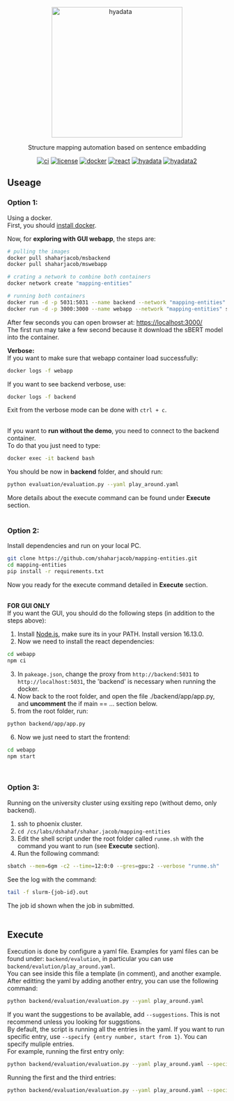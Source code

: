 <p align="center">
  <img src="https://github.com/shaharjacob/commonsense-analogy/blob/main/images/hyadata.png?raw=true" width="300px" alt="hyadata"/>
  
  <div align="center">Structure mapping automation based on sentence embadding</div>
</p>

<p align="center">
  <a href="https://github.com/shaharjacob/mapping-entities/actions"><img src="https://img.shields.io/badge/CI-passing-brightgreen?logo=github" alt="ci"/></a>
  <a href="https://new.huji.ac.il/"><img src="https://img.shields.io/badge/license-HUJI-blue" alt="license"/></a>
  <a href="https://hub.docker.com/"><img src="https://img.shields.io/badge/-docker-gray?logo=docker" alt="docker"/></a>
  <a href="https://reactjs.org/"><img src="https://img.shields.io/badge/-react-grey?logo=react" alt="react"/></a>
  <a href="http://www.hyadatalab.com/"><img src="https://img.shields.io/badge/-hyadata-orange" alt="hyadata"/></a>
  <a href="http://www.hyadatalab.com/"><img src="https://img.shields.io/badge/-react-grey?logo=https://github.com/shaharjacob/commonsense-analogy/blob/main/images/hyadata_icon.png?raw=true" alt="hyadata2"/></a>
</p>

## Useage  
### **Option 1:**
Using a docker.  
First, you should <a href="https://www.docker.com/">install docker</a>.  

Now, for **exploring with GUI webapp**, the steps are:  
```bash
# pulling the images  
docker pull shaharjacob/msbackend  
docker pull shaharjacob/mswebapp  

# crating a network to combine both containers  
docker network create "mapping-entities"  

# running both containers
docker run -d -p 5031:5031 --name backend --network "mapping-entities" -e "FLASK_ENV=development" -e "FLASK_APP=app.app" -e "SENTENCE_TRANSFORMERS_HOME=cache" shaharjacob/msbackend flask run --host "0.0.0.0" --port 5031  
docker run -d -p 3000:3000 --name webapp --network "mapping-entities" shaharjacob/mswebapp npm start
```

After few seconds you can open browser at: <a href="https://localhost:3000/">https://localhost:3000/</a>  
The first run may take a few second because it download the sBERT model into the container.  

**Verbose:**  
If you want to make sure that webapp container load successfully:
```bash
docker logs -f webapp
```  
If you want to see backend verbose, use:  
```bash
docker logs -f backend
```  
Exit from the verbose mode can be done with `ctrl + c`.  
&nbsp;  


If you want to **run without the demo**, you need to connect to the backend container.      
To do that you just need to type:  
```bash
docker exec -it backend bash
```  
You should be now in **backend** folder, and should run:  
```bash
python evaluation/evaluation.py --yaml play_around.yaml
```
More details about the execute command can be found under **Execute** section.  
&nbsp;  


### **Option 2:**
Install dependencies and run on your local PC.  
```bash
git clone https://github.com/shaharjacob/mapping-entities.git
cd mapping-entities
pip install -r requirements.txt
```  
Now you ready for the execute command detailed in **Execute** section.  
&nbsp;  

**FOR GUI ONLY**  
If you want the GUI, you should do the following steps (in addition to the steps above):  
1) Install <a href="https://nodejs.org/en/">Node.js</a>, make sure its in your PATH. Install version 16.13.0.  
2) Now we need to install the react dependencies:  
```bash
cd webapp
npm ci
```  
3) In `pakeage.json`, change the proxy from `http://backend:5031` to `http://localhost:5031`, the 'backend' is necessary when running the docker.
4) Now back to the root folder, and open the file ./backend/app/app.py, and **uncomment** the if main == ... section below.
5) from the root folder, run:
```bash
python backend/app/app.py
``` 
6) Now we just need to start the frontend:
```bash
cd webapp
npm start
```  
&nbsp;  


### **Option 3:**
Running on the university cluster using exsiting repo (without demo, only backend).
1) ssh to phoenix cluster.
2) ```cd /cs/labs/dshahaf/shahar.jacob/mapping-entities```
3) Edit the shell script under the root folder called `runme.sh` with the command you want to run (see **Execute** section).
4) Run the following command:  
```bash
sbatch --mem=6gm -c2 --time=12:0:0 --gres=gpu:2 --verbose "runme.sh"
```  
See the log with the command:  
```bash
tail -f slurm-{job-id}.out
```  
The job id shown when the job in submitted.  
&nbsp;  

## Execute
Execution is done by configure a yaml file.
Examples for yaml files can be found under: `backend/evalution`, in particular you can use `backend/evalution/play_around.yaml`.  
You can see inside this file a template (in comment), and another example.  
After editting the yaml by adding another entry, you can use the following command:  
```bash
python backend/evaluation/evaluation.py --yaml play_around.yaml
```  
If you want the suggestions to be available, add `--suggestions`.  This is not recommend unless you looking for suggstions.  
By default, the script is running all the entries in the yaml. If you want to run specific entry, use `--specify {entry number, start from 1}`. You can specify muliple entries.  
For example, running the first entry only:  
```bash
python backend/evaluation/evaluation.py --yaml play_around.yaml --specify 1
```  
Running the first and the third entries:  
```bash
python backend/evaluation/evaluation.py --yaml play_around.yaml --specify 1 --specify 3
``` 
